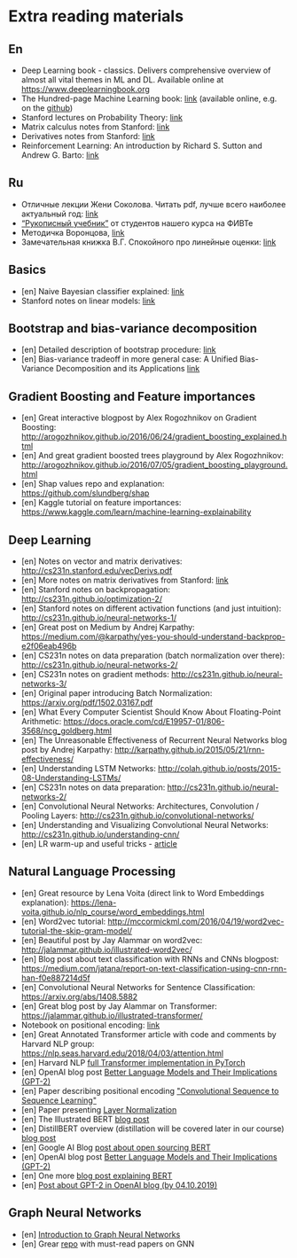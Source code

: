 # Extra reading materials

## En

- Deep Learning book - classics. Delivers comprehensive overview of almost all vital
  themes in ML and DL. Available online at https://www.deeplearningbook.org
- The Hundred-page Machine Learning book: [link](http://themlbook.com) (available online,
  e.g. on the
  [github](https://github.com/ZakiaSalod/The-Hundred-Page-Machine-Learning-Book))
- Stanford lectures on Probability Theory:
  [link](https://web.stanford.edu/~montanar/TEACHING/Stat310A/lnotes.pdf)
- Matrix calculus notes from Stanford: [link](http://cs231n.stanford.edu/vecDerivs.pdf)
- Derivatives notes from Stanford:
  [link](http://cs231n.stanford.edu/handouts/derivatives.pdf)
- Reinforcement Learning: An introduction by Richard S. Sutton and Andrew G. Barto:
  [link](http://incompleteideas.net/book/the-book-2nd.html)

## Ru

- Отличные лекции Жени Соколова. Читать pdf, лучше всего наиболее актуальный год:
  [link](https://github.com/esokolov/ml-course-hse)
- [“Рукописный учебник”](https://github.com/girafe-ai/ml-mipt/blob/94bd19509b2615b1f463a74a7104574a2287e9bd/ML_informal_notes.pdf) от студентов нашего курса на ФИВТе
- Методичка Воронцова,
  [link](http://www.machinelearning.ru/wiki/images/6/6d/Voron-ML-1.pdf)
- Замечательная книжка В.Г. Спокойного про линейные оценки:
  [link](http://strlearn.ru/wp-content/uploads/2017/01/script2018-5.pdf)

## Basics

- [en] Naive Bayesian classifier explained:
  [link](https://machinelearningmastery.com/classification-as-conditional-probability-and-the-naive-bayes-algorithm/)
- Stanford notes on linear models:
  [link](http://cs229.stanford.edu/notes/cs229-notes1.pdf)

## Bootstrap and bias-variance decomposition

- [en] Detailed description of bootstrap procedure:
  [link](http://www.math.ntu.edu.tw/~hchen/teaching/LargeSample/notes/notebootstrap.pdf)
- [en] Bias-variance tradeoff in more general case: A Unified Bias-Variance Decomposition
  and its Applications [link](https://homes.cs.washington.edu/~pedrod/papers/mlc00a.pdf)

## Gradient Boosting and Feature importances

- [en] Great interactive blogpost by Alex Rogozhnikov on Gradient Boosting:
  http://arogozhnikov.github.io/2016/06/24/gradient_boosting_explained.html
- [en] And great gradient boosted trees playground by Alex Rogozhnikov:
  http://arogozhnikov.github.io/2016/07/05/gradient_boosting_playground.html
- [en] Shap values repo and explanation: https://github.com/slundberg/shap
- [en] Kaggle tutorial on feature importances:
  https://www.kaggle.com/learn/machine-learning-explainability

## Deep Learning

- [en] Notes on vector and matrix derivatives: http://cs231n.stanford.edu/vecDerivs.pdf
- [en] More notes on matrix derivatives from Stanford:
  [link](http://cs231n.stanford.edu/handouts/derivatives.pdf)
- [en] Stanford notes on backpropagation: http://cs231n.github.io/optimization-2/
- [en] Stanford notes on different activation functions (and just intuition):
  http://cs231n.github.io/neural-networks-1/
- [en] Great post on Medium by Andrej Karpathy:
  https://medium.com/@karpathy/yes-you-should-understand-backprop-e2f06eab496b
- [en] CS231n notes on data preparation (batch normalization over there):
  http://cs231n.github.io/neural-networks-2/
- [en] CS231n notes on gradient methods: http://cs231n.github.io/neural-networks-3/
- [en] Original paper introducing Batch Normalization:
  https://arxiv.org/pdf/1502.03167.pdf
- [en] What Every Computer Scientist Should Know About Floating-Point Arithmetic:
  https://docs.oracle.com/cd/E19957-01/806-3568/ncg_goldberg.html
- [en] The Unreasonable Effectiveness of Recurrent Neural Networks blog post by Andrej
  Karpathy: http://karpathy.github.io/2015/05/21/rnn-effectiveness/
- [en] Understanding LSTM Networks:
  http://colah.github.io/posts/2015-08-Understanding-LSTMs/
- [en] CS231n notes on data preparation: http://cs231n.github.io/neural-networks-2/
- [en] Convolutional Neural Networks: Architectures, Convolution / Pooling Layers:
  http://cs231n.github.io/convolutional-networks/
- [en] Understanding and Visualizing Convolutional Neural Networks:
  http://cs231n.github.io/understanding-cnn/
- [en] LR warm-up and useful tricks - [article](https://arxiv.org/abs/1812.01187)

## Natural Language Processing

- [en] Great resource by Lena Voita (direct link to Word Embeddings explanation):
  https://lena-voita.github.io/nlp_course/word_embeddings.html
- [en] Word2vec tutorial:
  http://mccormickml.com/2016/04/19/word2vec-tutorial-the-skip-gram-model/
- [en] Beautiful post by Jay Alammar on word2vec:
  http://jalammar.github.io/illustrated-word2vec/
- [en] Blog post about text classification with RNNs and CNNs blogpost:
  https://medium.com/jatana/report-on-text-classification-using-cnn-rnn-han-f0e887214d5f
- [en] Convolutional Neural Networks for Sentence Classification:
  https://arxiv.org/abs/1408.5882
- [en] Great blog post by Jay Alammar on Transformer:
  https://jalammar.github.io/illustrated-transformer/
- Notebook on positional encoding:
  [link](https://github.com/girafe-ai/ml-mipt/blob/advanced/week04_Transformer/week04_positional_encoding_carriers.ipynb)
- [en] Great Annotated Transformer article with code and comments by Harvard NLP group:
  https://nlp.seas.harvard.edu/2018/04/03/attention.html
- [en] Harvard NLP
  [full Transformer implementation in PyTorch](http://nlp.seas.harvard.edu/2018/04/03/attention.html)
- [en] OpenAI blog post
  [Better Language Models and Their Implications (GPT-2)](https://openai.com/blog/better-language-models/)
- [en] Paper describing positional encoding
  ["Convolutional Sequence to Sequence Learning"](https://arxiv.org/pdf/1705.03122)
- [en] Paper presenting [Layer Normalization](https://arxiv.org/abs/1607.06450)
- [en] The Illustrated BERT [blog post](http://jalammar.github.io/illustrated-bert/)
- [en] DistillBERT overview (distillation will be covered later in our course)
  [blog post](https://medium.com/huggingface/distilbert-8cf3380435b5)
- [en] Google AI Blog
  [post about open sourcing BERT](https://ai.googleblog.com/2018/11/open-sourcing-bert-state-of-art-pre.html)
- [en] OpenAI blog post
  [Better Language Models and Their Implications (GPT-2)](https://openai.com/blog/better-language-models/)
- [en] One more
  [blog post explaining BERT](https://yashuseth.blog/2019/06/12/bert-explained-faqs-understand-bert-working/)
- [en]
  [Post about GPT-2 in OpenAI blog (by 04.10.2019)](https://openai.com/blog/fine-tuning-gpt-2/)

## Graph Neural Networks

- [en]
  [Introduction to Graph Neural Networks](https://www.morganclaypool.com/doi/10.2200/S00980ED1V01Y202001AIM045)
- [en] Grear [repo](https://github.com/thunlp/GNNPapers) with must-read papers on GNN
